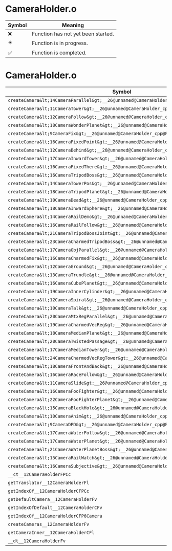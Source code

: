 # CameraHolder.o
| Symbol | Meaning 
| ------------- | ------------- 
| :x: | Function has not yet been started. 
| :eight_pointed_black_star: | Function is in progress. 
| :white_check_mark: | Function is completed. 


# CameraHolder.o
| Symbol | Decompiled? |
| ------------- | ------------- |
| `createCamera&lt;14CameraParallel&gt;__26@unnamed@CameraHolder_cpp@Fv_P6Camera` | :white_check_mark: |
| `createCamera&lt;11CameraTower&gt;__26@unnamed@CameraHolder_cpp@Fv_P6Camera` | :white_check_mark: |
| `createCamera&lt;12CameraFollow&gt;__26@unnamed@CameraHolder_cpp@Fv_P6Camera` | :white_check_mark: |
| `createCamera&lt;18CameraWonderPlanet&gt;__26@unnamed@CameraHolder_cpp@Fv_P6Camera` | :white_check_mark: |
| `createCamera&lt;9CameraFix&gt;__26@unnamed@CameraHolder_cpp@Fv_P6Camera` | :white_check_mark: |
| `createCamera&lt;16CameraFixedPoint&gt;__26@unnamed@CameraHolder_cpp@Fv_P6Camera` | :white_check_mark: |
| `createCamera&lt;12CameraBehind&gt;__26@unnamed@CameraHolder_cpp@Fv_P6Camera` | :white_check_mark: |
| `createCamera&lt;17CameraInwardTower&gt;__26@unnamed@CameraHolder_cpp@Fv_P6Camera` | :white_check_mark: |
| `createCamera&lt;16CameraFixedThere&gt;__26@unnamed@CameraHolder_cpp@Fv_P6Camera` | :white_check_mark: |
| `createCamera&lt;16CameraTripodBoss&gt;__26@unnamed@CameraHolder_cpp@Fv_P6Camera` | :white_check_mark: |
| `createCamera&lt;14CameraTowerPos&gt;__26@unnamed@CameraHolder_cpp@Fv_P6Camera` | :white_check_mark: |
| `createCamera&lt;18CameraTripodPlanet&gt;__26@unnamed@CameraHolder_cpp@Fv_P6Camera` | :white_check_mark: |
| `createCamera&lt;10CameraDead&gt;__26@unnamed@CameraHolder_cpp@Fv_P6Camera` | :white_check_mark: |
| `createCamera&lt;18CameraInwardSphere&gt;__26@unnamed@CameraHolder_cpp@Fv_P6Camera` | :white_check_mark: |
| `createCamera&lt;14CameraRailDemo&gt;__26@unnamed@CameraHolder_cpp@Fv_P6Camera` | :white_check_mark: |
| `createCamera&lt;16CameraRailFollow&gt;__26@unnamed@CameraHolder_cpp@Fv_P6Camera` | :white_check_mark: |
| `createCamera&lt;21CameraTripodBossJoint&gt;__26@unnamed@CameraHolder_cpp@Fv_P6Camera` | :white_check_mark: |
| `createCamera&lt;23CameraCharmedTripodBoss&gt;__26@unnamed@CameraHolder_cpp@Fv_P6Camera` | :white_check_mark: |
| `createCamera&lt;17CameraObjParallel&gt;__26@unnamed@CameraHolder_cpp@Fv_P6Camera` | :white_check_mark: |
| `createCamera&lt;16CameraCharmedFix&gt;__26@unnamed@CameraHolder_cpp@Fv_P6Camera` | :white_check_mark: |
| `createCamera&lt;12CameraGround&gt;__26@unnamed@CameraHolder_cpp@Fv_P6Camera` | :white_check_mark: |
| `createCamera&lt;13CameraTrundle&gt;__26@unnamed@CameraHolder_cpp@Fv_P6Camera` | :white_check_mark: |
| `createCamera&lt;16CameraCubePlanet&gt;__26@unnamed@CameraHolder_cpp@Fv_P6Camera` | :white_check_mark: |
| `createCamera&lt;19CameraInnerCylinder&gt;__26@unnamed@CameraHolder_cpp@Fv_P6Camera` | :white_check_mark: |
| `createCamera&lt;12CameraSpiral&gt;__26@unnamed@CameraHolder_cpp@Fv_P6Camera` | :white_check_mark: |
| `createCamera&lt;10CameraTalk&gt;__26@unnamed@CameraHolder_cpp@Fv_P6Camera` | :white_check_mark: |
| `createCamera&lt;20CameraMtxRegParallel&gt;__26@unnamed@CameraHolder_cpp@Fv_P6Camera` | :white_check_mark: |
| `createCamera&lt;19CameraCharmedVecReg&gt;__26@unnamed@CameraHolder_cpp@Fv_P6Camera` | :white_check_mark: |
| `createCamera&lt;18CameraMedianPlanet&gt;__26@unnamed@CameraHolder_cpp@Fv_P6Camera` | :white_check_mark: |
| `createCamera&lt;20CameraTwistedPassage&gt;__26@unnamed@CameraHolder_cpp@Fv_P6Camera` | :white_check_mark: |
| `createCamera&lt;17CameraMedianTower&gt;__26@unnamed@CameraHolder_cpp@Fv_P6Camera` | :white_check_mark: |
| `createCamera&lt;24CameraCharmedVecRegTower&gt;__26@unnamed@CameraHolder_cpp@Fv_P6Camera` | :white_check_mark: |
| `createCamera&lt;18CameraFrontAndBack&gt;__26@unnamed@CameraHolder_cpp@Fv_P6Camera` | :white_check_mark: |
| `createCamera&lt;16CameraRaceFollow&gt;__26@unnamed@CameraHolder_cpp@Fv_P6Camera` | :white_check_mark: |
| `createCamera&lt;11CameraSlide&gt;__26@unnamed@CameraHolder_cpp@Fv_P6Camera` | :white_check_mark: |
| `createCamera&lt;16CameraFooFighter&gt;__26@unnamed@CameraHolder_cpp@Fv_P6Camera` | :white_check_mark: |
| `createCamera&lt;22CameraFooFighterPlanet&gt;__26@unnamed@CameraHolder_cpp@Fv_P6Camera` | :white_check_mark: |
| `createCamera&lt;15CameraBlackHole&gt;__26@unnamed@CameraHolder_cpp@Fv_P6Camera` | :white_check_mark: |
| `createCamera&lt;10CameraAnim&gt;__26@unnamed@CameraHolder_cpp@Fv_P6Camera` | :white_check_mark: |
| `createCamera&lt;9CameraDPD&gt;__26@unnamed@CameraHolder_cpp@Fv_P6Camera` | :white_check_mark: |
| `createCamera&lt;17CameraWaterFollow&gt;__26@unnamed@CameraHolder_cpp@Fv_P6Camera` | :white_check_mark: |
| `createCamera&lt;17CameraWaterPlanet&gt;__26@unnamed@CameraHolder_cpp@Fv_P6Camera` | :white_check_mark: |
| `createCamera&lt;21CameraWaterPlanetBoss&gt;__26@unnamed@CameraHolder_cpp@Fv_P6Camera` | :white_check_mark: |
| `createCamera&lt;15CameraRailWatch&gt;__26@unnamed@CameraHolder_cpp@Fv_P6Camera` | :white_check_mark: |
| `createCamera&lt;16CameraSubjective&gt;__26@unnamed@CameraHolder_cpp@Fv_P6Camera` | :white_check_mark: |
| `__ct__12CameraHolderFPCc` | :white_check_mark: |
| `getTranslator__12CameraHolderFl` | :white_check_mark: |
| `getIndexOf__12CameraHolderCFPCc` | :white_check_mark: |
| `getDefaultCamera__12CameraHolderFv` | :white_check_mark: |
| `getIndexOfDefault__12CameraHolderCFv` | :white_check_mark: |
| `getIndexOf__12CameraHolderCFP6Camera` | :white_check_mark: |
| `createCameras__12CameraHolderFv` | :white_check_mark: |
| `getCameraInner__12CameraHolderCFl` | :white_check_mark: |
| `__dt__12CameraHolderFv` | :white_check_mark: |
